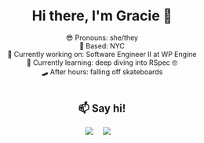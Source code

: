 <div align="center">
  <h1>    Hi there, I'm Gracie 👋</h1>
     😎 Pronouns: she/they </br>
     🗽 Based: NYC </br>
     🔭 Currently working on: Software Engineer II at WP Engine </br>
     🌱 Currently learning: deep diving into RSpec 🤓 </br>  
     🛹 After hours: falling off skateboards  </br>
</br>

  <h2 align="center">📫 Say hi!</h2>
  <p align="center">
    <a target="_blank"href="https://www.linkedin.com/in/graciemcguire/"><img src="https://img.shields.io/badge/linkedin-%230077B5.svg?&&style=plastic&logo=linkedin" /></a>&nbsp;&nbsp;&nbsp;&nbsp;
    <a href="mailto:hello@graciemcguire.com?subject=Hello%20Gracie"><img src="https://img.shields.io/badge/gmail-%23D14836.svg?&style=plastic&logo=gmail" /></a>&nbsp;&nbsp;&nbsp;&nbsp;
  </p>
</div> 

 
